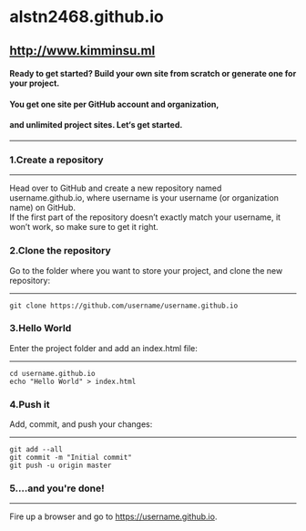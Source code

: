 alstn2468.github.io
===================
<http://www.kimminsu.ml>
------------------------
#### Ready to get started? Build your own site from scratch or generate one for your project.
#### You get one site per GitHub account and organization,
#### and unlimited project sites. Let‘s get started.
- - -
### 1.Create a repository
- - -
Head over to GitHub and create a new repository named username.github.io, where username is your username (or organization name) on GitHub.<br>
If the first part of the repository doesn’t exactly match your username, it won’t work, so make sure to get it right.<br>

### 2.Clone the repository
Go to the folder where you want to store your project, and clone the new repository:
- - -
```
git clone https://github.com/username/username.github.io
```
### 3.Hello World
Enter the project folder and add an index.html file:
- - -
```
cd username.github.io
echo "Hello World" > index.html
```
### 4.Push it
Add, commit, and push your changes:
- - -
```
git add --all
git commit -m "Initial commit"
git push -u origin master
```
### 5.…and you're done!
- - -
Fire up a browser and go to https://username.github.io.
